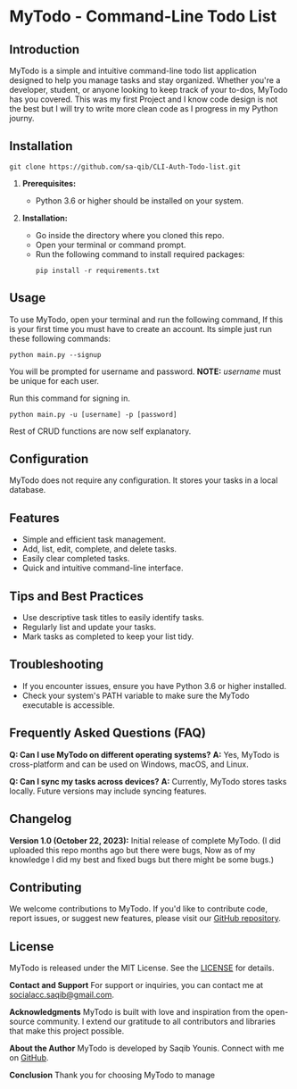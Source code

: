 # MyTodo - Command-Line Todo List

## Introduction

MyTodo is a simple and intuitive command-line todo list application designed to help you manage tasks and stay organized. Whether you're a developer, student, or anyone looking to keep track of your to-dos, MyTodo has you covered. This was my first Project and I know code design is not the best but I will try to write more clean code as I progress in my Python journy.

## Installation
```
git clone https://github.com/sa-qib/CLI-Auth-Todo-list.git
```

1. **Prerequisites:**
   - Python 3.6 or higher should be installed on your system.

2. **Installation:**
   - Go inside the directory where you cloned this repo.
   - Open your terminal or command prompt. 
   - Run the following command to install required packages:
     ```shell
     pip install -r requirements.txt
     ```

## Usage

To use MyTodo, open your terminal and run the following command,
If this is your first time you must have to create an account. 
Its simple just run these following commands:

```shell
python main.py --signup
```
You will be prompted for username and password.
**NOTE:** *username* must be unique for each user.

Run this command for signing in.
```shell
python main.py -u [username] -p [password]
```
Rest of CRUD functions are now self explanatory.

## Configuration

MyTodo does not require any configuration. It stores your tasks in a local database.


## Features

- Simple and efficient task management.
- Add, list, edit, complete, and delete tasks.
- Easily clear completed tasks.
- Quick and intuitive command-line interface.


## Tips and Best Practices

- Use descriptive task titles to easily identify tasks.
- Regularly list and update your tasks.
- Mark tasks as completed to keep your list tidy.


## Troubleshooting

- If you encounter issues, ensure you have Python 3.6 or higher installed.
- Check your system's PATH variable to make sure the MyTodo executable is accessible.


## Frequently Asked Questions (FAQ)

**Q: Can I use MyTodo on different operating systems?**
**A:** Yes, MyTodo is cross-platform and can be used on Windows, macOS, and Linux.

**Q: Can I sync my tasks across devices?**
**A:** Currently, MyTodo stores tasks locally. Future versions may include syncing features.


## Changelog

**Version 1.0 (October 22, 2023):**
Initial release of complete MyTodo.
(I did uploaded this repo months ago but there were bugs, Now as of my knowledge I did my best and fixed bugs but there might be some bugs.)

## Contributing

We welcome contributions to MyTodo. If you'd like to contribute code, report issues, or suggest new features, please visit our [GitHub repository](https://github.com/sa-qib/MyTodo).


## License
MyTodo is released under the MIT License. See the [LICENSE](https://github.com/yourusername/mytodo/blob/main/LICENSE) for details.


**Contact and Support**
For support or inquiries, you can contact me at socialacc.saqib@gmail.com.


**Acknowledgments**
MyTodo is built with love and inspiration from the open-source community. I extend our gratitude to all contributors and libraries that make this project possible.


**About the Author**
MyTodo is developed by Saqib Younis. Connect with me on [GitHub](https://github.com/sa-qib).

**Conclusion**
Thank you for choosing MyTodo to manage
